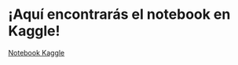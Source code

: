 # ¡Aquí encontrarás el notebook en Kaggle!

[Notebook Kaggle](https://www.kaggle.com/code/dianallamocaz/leafdetection-classification)
